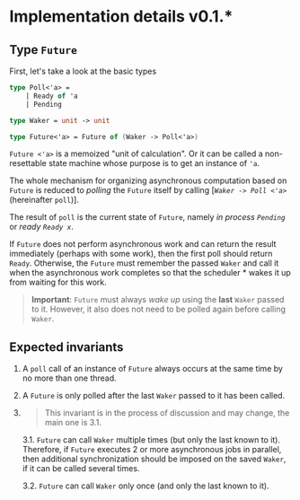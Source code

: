 # Implementation details v0.1.*

## Type `Future`

First, let's take a look at the basic types

```fs
type Poll<'a> =
    | Ready of 'a
    | Pending

type Waker = unit -> unit

type Future<'a> = Future of (Waker -> Poll<'a>)
```

`Future <'a>` is a memoized "unit of calculation". Or it can be called a non-resettable state machine whose purpose is to get an instance of `'a`.

The whole mechanism for organizing asynchronous computation based on `Future` is reduced to *polling* the `Future` itself by calling \[*`Waker -> Poll <'a>`* (hereinafter `poll`)\].

The result of `poll` is the current state of `Future`, namely *in process `Pending`* or *ready `Ready x`*.

If `Future` does not perform asynchronous work and can return the result immediately (perhaps with some work), then the first poll should return `Ready`. Otherwise, the `Future` must remember the passed `Waker` and call it when the asynchronous work completes so that the scheduler * wakes it up from waiting for this work.

> **Important**: `Future` must always *wake up* using the **last** `Waker` passed to it. However, it also does not need to be polled again before calling `Waker`.


## Expected invariants

1. A `poll` call of an instance of `Future` always occurs at the same time by no more than one thread.
2. A `Future` is only polled after the last `Waker` passed to it has been called.
3. > This invariant is in the process of discussion and may change, the main one is 3.1.

    3.1. `Future` can call `Waker` multiple times (but only the last known to it). Therefore, if `Future` executes 2 or more asynchronous jobs in parallel, then additional synchronization should be imposed on the saved `Waker`, if it can be called several times.

    3.2. `Future` can call `Waker` only once (and only the last known to it).
